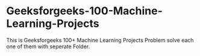 # Geeksforgeeks-100-Machine-Learning-Projects
This is Geeksforgeeks 100+ Machine Learning Projects Problem solve each one of them with seperate Folder.
